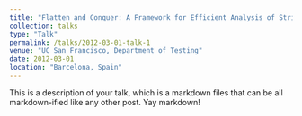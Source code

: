 ```yaml
---
title: "Flatten and Conquer: A Framework for Efficient Analysis of String Constraints"
collection: talks
type: "Talk"
permalink: /talks/2012-03-01-talk-1
venue: "UC San Francisco, Department of Testing"
date: 2012-03-01
location: "Barcelona, Spain"
---
```


This is a description of your talk, which is a markdown files that can be all markdown-ified like any other post. Yay markdown!
